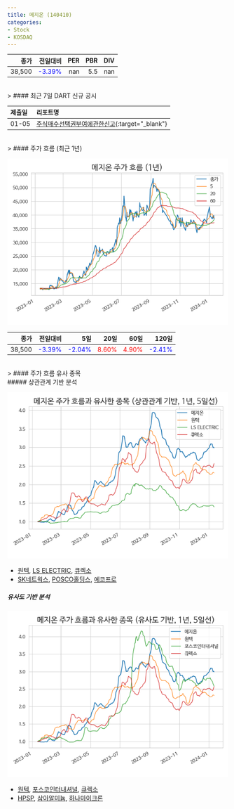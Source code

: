 ```yaml
---
title: 메지온 (140410)
categories:
- Stock
- KOSDAQ
---
```


|종가|전일대비|PER|PBR|DIV|
|---:|-------:|--:|--:|--:|
|38,500|<span style="color: blue">-3.39%</span>|nan|5.5|nan|

<!-- more -->

<br>
> #### 최근 7일 DART 신규 공시


|제출일|리포트명|
|:-----|:-------|
|01-05|[주식매수선택권부여에관한신고](https://dart.fss.or.kr/dsaf001/main.do?rcpNo=20240105000429){:target="_blank"}|

<br>
> #### 주가 흐름 (최근 1년)

![140410](/assets/images/stock/140410.png)

|종가|전일대비|5일|20일|60일|120일|
|---:|-------:|--:|---:|---:|----:|
|38,500|<span style="color: blue">-3.39%</span>|<span style="color: blue">-2.04%</span>|<span style="color: red">8.60%</span>|<span style="color: red">4.90%</span>|<span style="color: blue">-2.41%</span>|

<br>
> #### 주가 흐름 유사 종목
<br>
##### 상관관계 기반 분석

![140410](/assets/images/stock/140410_corr.png)
- [원텍](/336570/), [LS ELECTRIC](/010120/), [큐렉소](/060280/)
- [SK네트웍스](/001740/), [POSCO홀딩스](/005490/), [에코프로](/086520/)

##### 유사도 기반 분석

![140410](/assets/images/stock/140410_sim.png)
- [원텍](/336570/), [포스코인터내셔널](/047050/), [큐렉소](/060280/)
- [HPSP](/403870/), [삼아알미늄](/006110/), [하나마이크론](/067310/)